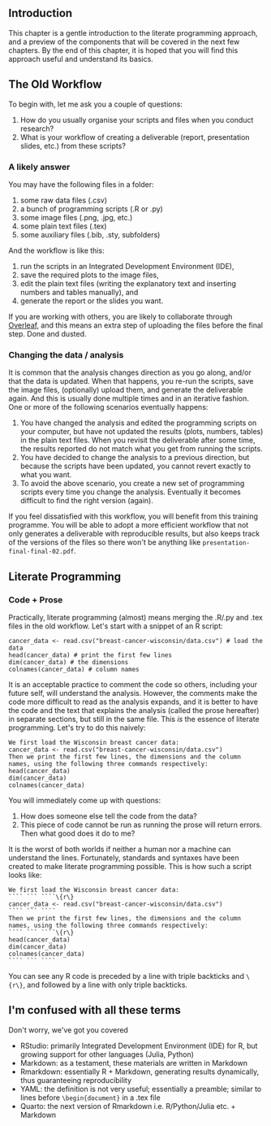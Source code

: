 ## Introduction
This chapter is a gentle introduction to the literate programming approach, and a preview of the components that will be covered in the next few chapters. By the end of this chapter, it is hoped that you will find this approach useful and understand its basics.

## The Old Workflow
To begin with, let me ask you a couple of questions:

1. How do you usually organise your scripts and files when you conduct research?
2. What is your workflow of creating a deliverable (report, presentation slides, etc.) from these scripts?

### A likely answer
You may have the following files in a folder:

1. some raw data files (.csv)
2. a bunch of programming scripts (.R or .py)
3. some image files (.png, .jpg, etc.)
4. some plain text files (.tex)
5. some auxiliary files (.bib, .sty, subfolders)

And the workflow is like this:

1. run the scripts in an Integrated Development Environment (IDE),
2. save the required plots to the image files,
3. edit the plain text files (writing the explanatory text and inserting numbers and tables manually), and
4. generate the report or the slides you want.

If you are working with others, you are likely to collaborate through [Overleaf](https://www.overleaf.com/), and this means an extra step of uploading the files before the final step. Done and dusted.

### Changing the data / analysis
It is common that the analysis changes direction as you go along, and/or that the data is updated. When that happens, you re-run the scripts, save the image files, (optionally) upload them, and generate the deliverable again. And this is usually done multiple times and in an iterative fashion. One or more of the following scenarios eventually happens:

1. You have changed the analysis and edited the programming scripts on your computer, but have not updated the results (plots, numbers, tables) in the plain text files. When you revisit the deliverable after some time, the results reported do not match what you get from running the scripts.
2. You have decided to change the analysis to a previous direction, but because the scripts have been updated, you cannot revert exactly to what you want.
3. To avoid the above scenario, you create a new set of programming scripts every time you change the analysis. Eventually it becomes difficult to find the right version (again).

If you feel dissatisfied with this workflow, you will benefit from this training programme. You will be able to adopt a more efficient workflow that not only generates a deliverable with reproducible results, but also keeps track of the versions of the files so there won't be anything like `presentation-final-final-02.pdf`.

## Literate Programming
### Code + Prose
Practically, literate programming (almost) means merging the .R/.py and .tex files in the old workflow. Let's start with a snippet of an R script:

```
cancer_data <- read.csv("breast-cancer-wisconsin/data.csv") # load the data
head(cancer_data) # print the first few lines
dim(cancer_data) # the dimensions
colnames(cancer_data) # column names
```

It is an acceptable practice to comment the code so others, including your future self, will understand the analysis. However, the comments make the code more difficult to read as the analysis expands, and it is better to have the code and the text that explains the analysis (called the prose hereafter) in separate sections, but still in the same file. This *is* the essence of literate programming. Let's try to do this naively:

```
We first load the Wisconsin breast cancer data:
cancer_data <- read.csv("breast-cancer-wisconsin/data.csv")
Then we print the first few lines, the dimensions and the column names, using the following three commands respectively:
head(cancer_data)
dim(cancer_data)
colnames(cancer_data)
```

You will immediately come up with questions: 

1. How does someone else tell the code from the data?
2. This piece of code cannot be run as running the prose will return errors. Then what good does it do to me?

It is the worst of both worlds if neither a human nor a machine can understand the lines. Fortunately, standards and syntaxes have been created to make literate programming possible. This is how such a script looks like:

```
We first load the Wisconsin breast cancer data:
```` ``` ````\{r\}
cancer_data <- read.csv("breast-cancer-wisconsin/data.csv")
```` ``` ````
Then we print the first few lines, the dimensions and the column names, using the following three commands respectively:
```` ``` ````\{r\}
head(cancer_data)
dim(cancer_data)
colnames(cancer_data)
```` ``` ````
```

You can see any R code is preceded by a line with triple backticks and `\{r\}`, and followed by a line with only triple backticks. 

## I'm confused with all these terms
Don't worry, we've got you covered

- RStudio: primarily Integrated Development Environment (IDE) for R, but growing support for other languages (Julia, Python)
- Markdown: as a testament, these materials are written in Markdown
- Rmarkdown: essentially R + Markdown, generating results dynamically, thus guaranteeing reproducibility
- YAML: the definition is not very useful; essentially a preamble; similar to lines before `\begin{document}` in a .tex file
- Quarto: the next version of Rmarkdown i.e. R/Python/Julia etc. + Markdown


